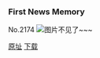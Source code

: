### First News Memory
No.2174
![图片不见了~~~](https://imgs.xkcd.com/comics/first_news_memory.png)

[原址](https://xkcd.com//2174) [下载](https://imgs.xkcd.com/comics/first_news_memory.png)

